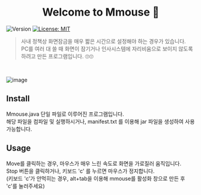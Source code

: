 <h1 align="center">Welcome to Mmouse 👋</h1>
<p>
  <img alt="Version" src="https://img.shields.io/badge/version-1.0.0-blue.svg?cacheSeconds=2592000" />
  <a href="mit" target="_blank">
    <img alt="License: MIT" src="https://img.shields.io/badge/License-MIT-yellow.svg" />
  </a>
</p>

> 사내 정책상 화면잠금을 매우 짧은 시간으로 설정해야 하는 경우가 있습니다.<br>
> PC를 여러 대 쓸 때 화면이 잠기거나 인사시스템에 자리비움으로 보이지 않도록 하려고 만든 프로그램입니다. 🙄🙄

<br>

![image](https://github.com/binary-river/mmouse/assets/66468384/09d389de-33a2-46d3-b03e-11521c1408c9)


## Install
Mmouse.java 단일 파일로 이루어진 프로그램입니다.<br>
해당 파일을 컴파일 및 실행하시거나, manifest.txt 를 이용해 jar 파일을 생성하여 사용 가능합니다.

## Usage
Move를 클릭하는 경우, 마우스가 매우 느린 속도로 화면을 가로질러 움직입니다.<br>
Stop 버튼을 클릭하거나, 키보드 'c' 를 누르면 마우스가 정지합니다.<br>
(키보드 'c'가 안먹히는 경우, alt+tab을 이용해 mmouse를 활성화 창으로 만든 후 'c'를 눌러주세요)
